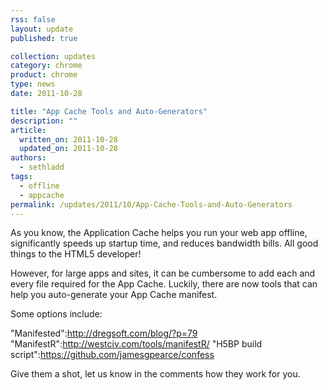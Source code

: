 ```yaml
---
rss: false
layout: update
published: true

collection: updates
category: chrome
product: chrome
type: news
date: 2011-10-28

title: "App Cache Tools and Auto-Generators"
description: ""
article:
  written_on: 2011-10-28
  updated_on: 2011-10-28
authors:
  - sethladd
tags:
  - offline
  - appcache
permalink: /updates/2011/10/App-Cache-Tools-and-Auto-Generators
---
```

As you know, the Application Cache helps you run your web app offline, significantly speeds up startup time, and reduces bandwidth bills.  All good things to the HTML5 developer!

However, for large apps and sites, it can be cumbersome to add each and every file required for the App Cache.  Luckily, there are now tools that can help you auto-generate your App Cache manifest.

Some options include:

"Manifested":http://dregsoft.com/blog/?p=79
"ManifestR":http://westciv.com/tools/manifestR/
"H5BP build script":https://github.com/jamesgpearce/confess

Give them a shot, let us know in the comments how they work for you.
